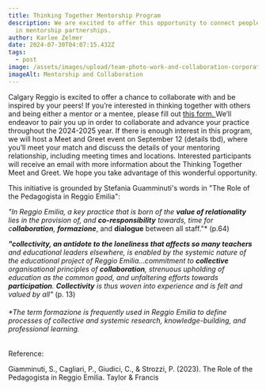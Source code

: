 ```yaml
---
title: Thinking Together Mentorship Program
description: We are excited to offer this opportunity to connect people together
  in mentorship partnerships.
author: Karlee Zelmer
date: 2024-07-30T04:07:15.432Z
tags:
  - post
image: /assets/images/upload/team-photo-work-and-collaboration-corporate-canva-banner.jpg
imageAlt: Mentorship and Collaboration
---
```

Calgary Reggio is excited to offer a chance to collaborate with and be inspired by your peers! If you’re interested in thinking together with others and being either a mentor or a mentee, please fill out [this form. ](https://forms.gle/tDsY5dyJWK4uyB7WA)We’ll endeavor to pair you up in order to collaborate and advance your practice throughout the 2024-2025 year. If there is enough interest in this program, we will host a Meet and Greet event on September 12 (details tbd), where you’ll meet your match and discuss the details of your mentoring relationship, including meeting times and locations. Interested participants will receive an email with more information about the Thinking Together Meet and Greet. We hope you take advantage of this wonderful opportunity.

This initiative is grounded by Stefania Guamminuti's words in "The Role of the Pedagogista in Reggio Emilia":

*"In Reggio Emilia, a key practice that is born of the **value of relationality** lies in the provision of, and **co-responsibility** towards, time for c**ollaboration**, **formazione***, and **dialogue** between all staff."* (p.64)

***"collectivity, an antidote to the loneliness that affects so many teachers** and educational leaders elsewhere, is enabled by the systemic nature of the educational project of Reggio Emilia...commitment to **collective** organisational principles of **collaboration**, strenuous upholding of education as the common good, and unfaltering efforts towards **participation**. **Collectivity** is thus woven into experience and is felt and valued by all"* (p. 13)



###### \*The term formazione is frequently used in Reggio Emilia to define processes of collective and systemic research, knowledge-building, and professional learning. 

Reference:

Giamminuti, S., Cagliari, P., Giudici, C., & Strozzi, P. (2023). The Role of the Pedagogista in Reggio Emilia. Taylor & Francis